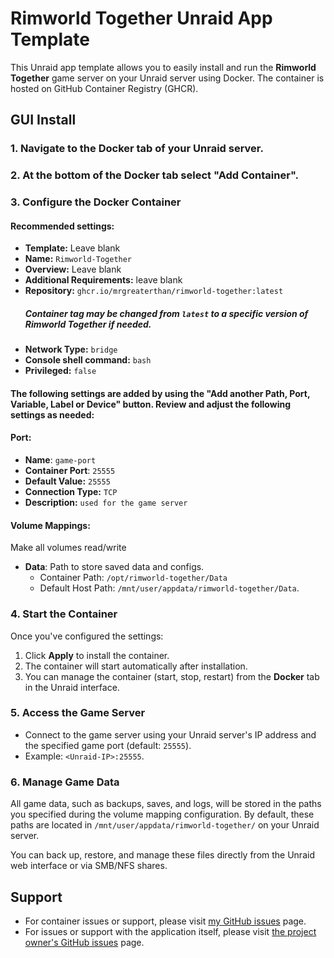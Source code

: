 # Rimworld Together Unraid App Template

This Unraid app template allows you to easily install and run the **Rimworld Together** game server on your Unraid server using Docker. The container is hosted on GitHub Container Registry (GHCR).

## GUI Install

### 1. Navigate to the Docker tab of your Unraid server.

### 2. At the bottom of the Docker tab select "Add Container".

### 3. Configure the Docker Container
#### Recommended settings:
- **Template:** Leave blank
- **Name:** `Rimworld-Together`
- **Overview:** Leave blank
- **Additional Requirements:** leave blank
- **Repository:** `ghcr.io/mrgreaterthan/rimworld-together:latest`
    ##### Container tag may be changed from `latest` to a specific version of Rimworld Together if needed.
- **Network Type:** `bridge`
- **Console shell command:** `bash`
- **Privileged:** `false`

#### The following settings are added by using the "Add another Path, Port, Variable, Label or Device" button. Review and adjust the following settings as needed:

#### Port:
- **Name**: `game-port`
- **Container Port**: `25555`
- **Default Value:** `25555`
- **Connection Type:** `TCP`
- **Description:** `used for the game server`

#### Volume Mappings:
Make all volumes read/write
- **Data**: Path to store saved data and configs.
  - Container Path: `/opt/rimworld-together/Data`
  - Default Host Path: `/mnt/user/appdata/rimworld-together/Data`.

### 4. Start the Container

Once you've configured the settings:

1. Click **Apply** to install the container.
2. The container will start automatically after installation.
3. You can manage the container (start, stop, restart) from the **Docker** tab in the Unraid interface.

### 5. Access the Game Server

- Connect to the game server using your Unraid server's IP address and the specified game port (default: `25555`).
- Example: `<Unraid-IP>:25555`.

### 6. Manage Game Data

All game data, such as backups, saves, and logs, will be stored in the paths you specified during the volume mapping configuration. By default, these paths are located in `/mnt/user/appdata/rimworld-together/` on your Unraid server.

You can back up, restore, and manage these files directly from the Unraid web interface or via SMB/NFS shares.

## Support

- For container issues or support, please visit [my GitHub issues](https://github.com/MrGreaterThan/rimworld-together/issues) page.
- For issues or support with the application itself, please visit [the project owner's GitHub issues](https://github.com/Byte-Nova/Rimworld-Together/issues) page.
